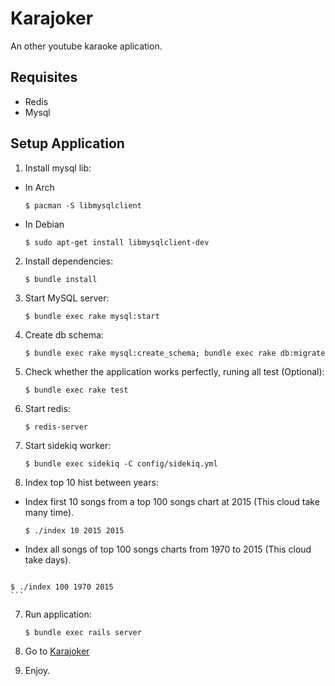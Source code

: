 # Karajoker
An other youtube karaoke aplication.

## Requisites
 * Redis
 * Mysql

## Setup Application

1. Install mysql lib:
  * In Arch
    ```
    $ pacman -S libmysqlclient
    ```
  * In Debian
    ```
    $ sudo apt-get install libmysqlclient-dev
    ```
2. Install dependencies:
    ```
    $ bundle install
    ```
3. Start MySQL server:
    ```
    $ bundle exec rake mysql:start
    ```
4. Create db schema:
    ```
    $ bundle exec rake mysql:create_schema; bundle exec rake db:migrate
    ```
5. Check whether the application works perfectly, runing all test (Optional):
    ```
    $ bundle exec rake test
    ```
6. Start redis:
    ```
    $ redis-server
    ```
6. Start sidekiq worker:
    ```
    $ bundle exec sidekiq -C config/sidekiq.yml
    ```
7. Index top 10 hist between years:
  * Index first 10 songs from a top 100 songs chart at 2015 (This cloud take many time). 
    ```
    $ ./index 10 2015 2015
    ```
   * Index all songs of top 100 songs charts from 1970 to 2015 (This cloud take days). 
     ```
    $ ./index 100 1970 2015
    ```
7. Run application:
    ```
    $ bundle exec rails server
    ```
8. Go to [Karajoker](http://localhost:3000)

9. Enjoy.
